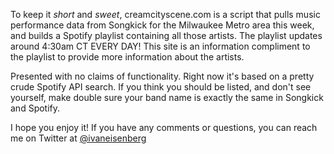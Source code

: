 To keep it *short* and *sweet*, creamcityscene.com is a script that pulls music performance data from Songkick for the Milwaukee Metro area this week, and builds a Spotify playlist containing all those artists. The playlist updates around 4:30am CT EVERY DAY! This site is an information compliment to the playlist to provide more information about the artists.

Presented with no claims of functionality. Right now it's based on a pretty crude Spotify API search. If you think you should be listed, and don't see yourself, make double sure your band name is exactly the same in Songkick and Spotify.

I hope you enjoy it! If you have any comments or questions, you can reach me on Twitter at [@ivaneisenberg](https://twitter.com/ivaneisenberg)